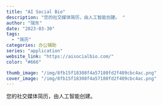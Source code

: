```yaml
---
title: "AI Social Bio"
description: "您的社交媒体简历，由人工智能创建。 "
author: "瑞东"
date: "2023-03-30"
tags:
  - "简历"
categories: 办公辅助
series: "application"
website_link: "https://aisocialbio.com/"
color: "#666"

thumb_image: "/img/8fb15f18308f4a57180fd2f409cbc4ac.png"
cover_image: "/img/8fb15f18308f4a57180fd2f409cbc4ac.png"
---
```


您的社交媒体简历，由人工智能创建。 